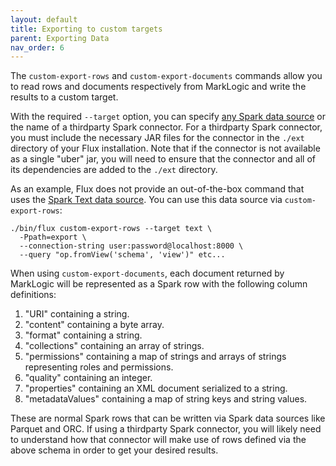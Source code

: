 ```yaml
---
layout: default
title: Exporting to custom targets
parent: Exporting Data
nav_order: 6
---
```


The `custom-export-rows` and `custom-export-documents` commands allow you to read rows and documents respectively from 
MarkLogic and write the results to a custom target.

With the required `--target` option, you can specify
[any Spark data source](https://spark.apache.org/docs/latest/sql-data-sources.html) or the name of a thirdparty Spark
connector. For a thirdparty Spark connector, you must include the necessary JAR files for the connector in the
`./ext` directory of your Flux installation. Note that if the connector is not available as a single "uber" jar, you
will need to ensure that the connector and all of its dependencies are added to the `./ext` directory.

As an example, Flux does not provide an out-of-the-box command that uses the
[Spark Text data source](https://spark.apache.org/docs/latest/sql-data-sources-text.html). You can use this data source
via `custom-export-rows`:

```
./bin/flux custom-export-rows --target text \
  -Ppath=export \
  --connection-string user:password@localhost:8000 \
  --query "op.fromView('schema', 'view')" etc...
```

When using `custom-export-documents`, each document returned by MarkLogic will be represented as a Spark row with 
the following column definitions:

1. "URI" containing a string. 
2. "content" containing a byte array.
3. "format" containing a string. 
4. "collections" containing an array of strings.
5. "permissions" containing a map of strings and arrays of strings representing roles and permissions. 
6. "quality" containing an integer.
7. "properties" containing an XML document serialized to a string.
8. "metadataValues" containing a map of string keys and string values.

These are normal Spark rows that can be written via Spark data sources like Parquet and ORC. If using a thirdparty 
Spark connector, you will likely need to understand how that connector will make use of rows defined via the above 
schema in order to get your desired results. 

